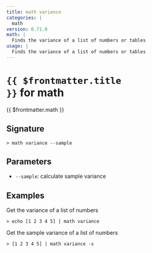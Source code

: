 ```yaml
---
title: math variance
categories: |
  math
version: 0.71.0
math: |
  Finds the variance of a list of numbers or tables
usage: |
  Finds the variance of a list of numbers or tables
---
```


# <code>{{ $frontmatter.title }}</code> for math

<div class='command-title'>{{ $frontmatter.math }}</div>

## Signature

```> math variance --sample```

## Parameters

 -  `--sample`: calculate sample variance

## Examples

Get the variance of a list of numbers
```shell
> echo [1 2 3 4 5] | math variance
```

Get the sample variance of a list of numbers
```shell
> [1 2 3 4 5] | math variance -s
```
